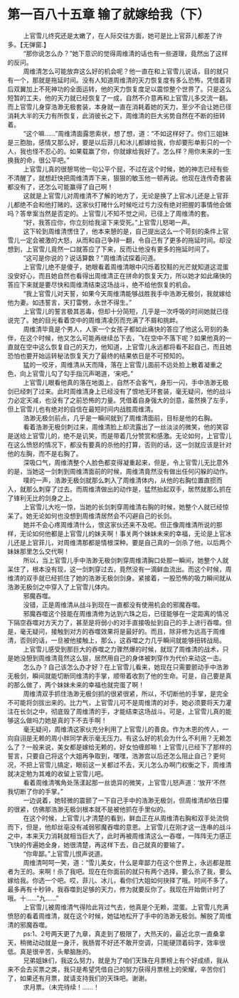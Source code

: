 <h1>第一百八十五章 输了就嫁给我（下）</h1>
<div id="content">&nbsp&nbsp&nbsp&nbsp&nbsp&nbsp&nbsp&nbsp
 上官雪儿终究还是太嫩了，在人际交往方面，她可是比上官菲儿都差了许多。【无弹窗.】
 <br/>&nbsp&nbsp&nbsp&nbsp&nbsp&nbsp&nbsp&nbsp
 “那你说怎么办？”她下意识的觉得周维清的话也有一些道理，竟然出了这样的反问。
 <br/>&nbsp&nbsp&nbsp&nbsp&nbsp&nbsp&nbsp&nbsp
 周维清怎么可能放弃这么好的机会呢？他一直在和上官雪儿说话，目的就只有一个，那就是拖延时间。没有人知道周维清的天力恢复度有多么恐怖，凭借着背后双翼加上不死神功的全面运转，他的天力恢复度足以震惊整个世界了。只是这么短暂的工夫，他的天力就已经恢复了一成，自然不介意再和上官雪儿多交流一翻。而上官雪儿身穿浩渺无极套装，本身就一直在消耗着她的天力，至少不会让她已径消耗大半的天力有所恢复，此消彼长之下，周维清的巨大劣势自然在不断的扭转着。
 <br/>&nbsp&nbsp&nbsp&nbsp&nbsp&nbsp&nbsp&nbsp
 “这个嘛……”周维清面露思索状，想了想，道：“不如这样好了。你们三姐妹是三胞胎，感情又那么好，要是以后菲儿和冰儿都嫁给我，你却要形单影只的一个人，我也怪不忍心的。如果载赢了你，你就嫁给我好了。怎么样？用你未来的一生换我的命，很公平吧。”
 <br/>&nbsp&nbsp&nbsp&nbsp&nbsp&nbsp&nbsp&nbsp
 上官雪儿真的很憩骂他一句公平个屁，不过在这个时候，她的神志已经有些不清醒了，就想赶快把周维清弄下来，狠狠的敏玉他一顿再说。他现在连传奇套装都没有了，还怎么可能赢得了自己啊！
 <br/>&nbsp&nbsp&nbsp&nbsp&nbsp&nbsp&nbsp&nbsp
 这就是上官雪儿对周维清不了解的地方了，无论是换了上官冰儿还是上官菲儿都绝不会和他打赌的。这家伙打赌什么时候吃过亏力没有绝对把握的事情他会做吗？答丵案当然是否定的。上官雪儿不知不觉之间，已径上了周维清的套。
 <br/>&nbsp&nbsp&nbsp&nbsp&nbsp&nbsp&nbsp&nbsp
 “好，我答应你，你立刻给我滚下来受死。”上官雪儿怒喝一声。
 <br/>&nbsp&nbsp&nbsp&nbsp&nbsp&nbsp&nbsp&nbsp
 这下轮到周维清愣住了，他本来憩的是，自己提出这么一个苛刻的条件上官雪儿一定会被激的大怒，从而和自己争辩一翻，令自己有了更多的拖延时间。却没想到，上官雪儿竟然一口就答应了下来，反而让他没有更多的拖延时间了。
 <br/>&nbsp&nbsp&nbsp&nbsp&nbsp&nbsp&nbsp&nbsp
 “这可是你说的？说话算数？”周维清试探着问道。
 <br/>&nbsp&nbsp&nbsp&nbsp&nbsp&nbsp&nbsp&nbsp
 上官雪儿绝不是傻子，她眼看着周维清眼中闪烁着狡黠的光芒就知道这混蛋没安好心，而且她自然也看得出周维清正在拼命的恢复天力，所以她才如此痛快的答应下来就是要尽快和周维清结束这场战斗，绝不给他恢复的机会。
 <br/>&nbsp&nbsp&nbsp&nbsp&nbsp&nbsp&nbsp&nbsp
 “我上官雪儿对天誓，如果今天周维清能够战胜我手中浩渺无极剑，我就嫁给他为妻。如违誓言，天打雷劈，永世不得生。”
 <br/>&nbsp&nbsp&nbsp&nbsp&nbsp&nbsp&nbsp&nbsp
 上官雪儿的誓言极其恶毒，但却十分简短，几乎是一次呼吸的时间她就已径说完了。她的目光看着空中的周维清凌厉而充满了不屑和挑衅。
 <br/>&nbsp&nbsp&nbsp&nbsp&nbsp&nbsp&nbsp&nbsp
 周维清毕竟是个男人，人家一个女孩子都如此痛快的答应了他这么苛刻的条伴，在这个时候，他又怎么可能再继续怂下去，飞在空中不落下呢？如果他真的一直就在空中这么恢复自己的天力，他知道，上官雪儿永远都将看不起自己，而且她恐怕也要开始运转秘法恢复天力了最终的结果依日是不可预知的。
 <br/>&nbsp&nbsp&nbsp&nbsp&nbsp&nbsp&nbsp&nbsp
 猛的一咬牙，周维清从天而降，落在上官雪儿面前不远处脸上散着凝重之色，向上官雪儿勾了勾手指沉声喝道，‘来吧。”
 <br/>&nbsp&nbsp&nbsp&nbsp&nbsp&nbsp&nbsp&nbsp
 上官雪儿眼看他真的落在地面上，自然不会客气，身形一闪，手中浩渺无极剑已经刺了过来。此时周维清身上已经没有了恨地无环套装，毫无疑问，他的战斗力必定天减，也没有了之前恐怖的力量。凭借着自身强大的剑意，虽然换了左手，但上官雪儿也有绝对的自信在最短时间内战胜周维清。
 <br/>&nbsp&nbsp&nbsp&nbsp&nbsp&nbsp&nbsp&nbsp
 浩渺无极剑前点，几乎是一瞬间就到了周维清面前，目标是他的右胸。
 <br/>&nbsp&nbsp&nbsp&nbsp&nbsp&nbsp&nbsp&nbsp
 看着浩渺无极剑刺过来，周维清脸上却流露出了一丝淡淡的微笑，他的笑容是送给上官雪儿的，绝不是讥笑，而是带着几分赞赏和感激。无论如何，上官雪儿在这么愤怒的情况下，都没有要真的杀他的打算，否则的话，这一剑就应该是针对他的左胸，而不是右胸了。
 <br/>&nbsp&nbsp&nbsp&nbsp&nbsp&nbsp&nbsp&nbsp
 深吸口气，周维清整个人脸色都变得凝重起来，但是，令上官雪儿无比意外的是，当她这一剑刺到周维清面前的时候，周维清竟然没有做出任何闪躲的动作。
 <br/>&nbsp&nbsp&nbsp&nbsp&nbsp&nbsp&nbsp&nbsp
 噗的一声，浩渺无极剑就那么刺入了周维清体内，从他的右胸位置直掼而入，就那么刺穿了过去。而周维清做出的动作是，猛然抬起双手，居然就那么抓在了锋利无比的剑身之上。
 <br/>&nbsp&nbsp&nbsp&nbsp&nbsp&nbsp&nbsp&nbsp
 上官雪儿大吃一惊，当她的长剑刺穿周维清右胸的时候，她整个人就已经惊呆了。她无论如何也没想到周维清居然会不闪避自己的长剑。
 <br/>&nbsp&nbsp&nbsp&nbsp&nbsp&nbsp&nbsp&nbsp
 她并不会心疼周维清什么，恨这家伙还来不及呢。但正像周维清所说的那样，无论如何他都是上官雪儿的妹夫啊！事关两个妹妹未来的幸福，无论是上官冰儿还是上官菲儿，对周维清那都是情根深种。要是自己真的一剑杀了他，以后两个妹妹那里怎么交代啊！
 <br/>&nbsp&nbsp&nbsp&nbsp&nbsp&nbsp&nbsp&nbsp
 所以，当上官雪儿手中浩渺无极剑刺穿周维清胸口处那一瞬间，她整个人就呆住了，根本没有现，这一剑刺穿过去，竟然没有一滴鲜血流出。而这个时候，周维清的双手就已经抓住了她的浩渺无极剑剑身。紧接着，一股恐怖的吸力瞬间就从浩渺无极剑之中穿入了上官雪儿体内。
 <br/>&nbsp&nbsp&nbsp&nbsp&nbsp&nbsp&nbsp&nbsp
 邪魔吞噬。
 <br/>&nbsp&nbsp&nbsp&nbsp&nbsp&nbsp&nbsp&nbsp
 没错，正是周维清从战斗到现在一直都没有使用机会的邪魔吞噬。
 <br/>&nbsp&nbsp&nbsp&nbsp&nbsp&nbsp&nbsp&nbsp
 邪魔吞噬这个技能在周维清修为达到六珠之后，已径能够在一定距离的情况下隔空吞噬对方天力了，甚至是将弱小的对手直接吸扯到自己的手上进行吞噬。但是，毫无疑问，接触到对方的吞噬效果将是最好的。而且，除非修为远高于周维清，否则的话，一旦被他接触上，那么，这吞噬之力几乎瞬间就能够扭转战局。
 <br/>&nbsp&nbsp&nbsp&nbsp&nbsp&nbsp&nbsp&nbsp
 上官雪儿感受到那巨大的吞噬之力骤然爆的时候，就现了周维清的战术，只是她没憩到周维清竟然这么狠，居然用自己的身体被刺穿作为代价来动这一击。
 <br/>&nbsp&nbsp&nbsp&nbsp&nbsp&nbsp&nbsp&nbsp
 怎么办？自己该怎么办才好？在上官雪儿看来，她现在只需要颤动手中浩渺无极剑，瞬间就能切断同维清的手掌，顺带着收割了他的生命。可是，自己要是真的那么做了，两个妹妹未来的幸福也就完蛋了啊！
 <br/>&nbsp&nbsp&nbsp&nbsp&nbsp&nbsp&nbsp&nbsp
 周维清双手抓住浩渺无极剑抓的很紧很紧，所以，不切断他的手掌，是完全不可能将剑拔出来的。比力气，上官雪儿可不是周维清的对手，她必须要将天力灌注在长剑之中，彻底毁了周维清的手，才能结束这场战斗。可是，上官雪儿真的能够这么做吗力她是真的下不去手啊！
 <br/>&nbsp&nbsp&nbsp&nbsp&nbsp&nbsp&nbsp&nbsp
 毫无疑问，周维清这家伙充分利用了上官雪儿的善良。作为木恩的传人，一向自诩是无赖的周小胖同学表示毫无压力。有这么好的机会为什么不利用？无赖怎么了？一般来说，美女都是嫁给无赖的，好女怕缠郎嘛！上官雪儿已经下了那样的誓言，只要自己将这个大姐再争取到，嘿嘿，浩渺宫以后还怎么阻止自己？更何况，不把上官雪儿搞定，眼前这一关都过不去，天儿怎么办啊门权衡之下，周维清就决定勉为其难的收留上官雪儿吧。
 <br/>&nbsp&nbsp&nbsp&nbsp&nbsp&nbsp&nbsp&nbsp
 看着周维清嘴角处荡漾起那一丝诡异的微笑，上官雪儿怒声道：‘放开’不然我切断了你的手掌。”
 <br/>&nbsp&nbsp&nbsp&nbsp&nbsp&nbsp&nbsp&nbsp
 一边说着，她轻微的震颤了一下自己手中的浩渺无极剑，但周维清却依日攥的很紧，仿佛那浩渺无极剑根本就不是被他抓在手里似的。
 <br/>&nbsp&nbsp&nbsp&nbsp&nbsp&nbsp&nbsp&nbsp
 在这个时候，上官雪儿才清楚的看到，鲜血正在从周维清右胸和双手处流倘而下，但是，他却丝亳没有减弱邪魔吞噬的意恩。上官雪儿在刚才这一连串的战斗之中，本来天力消耗就相当巨大了，此时再被周维清这么一吞噬，一阵阵无力感正飞快的传遍她全身，她很清楚，再这样下去，自己就真的要输了。
 <br/>&nbsp&nbsp&nbsp&nbsp&nbsp&nbsp&nbsp&nbsp
 “你卑鄙。”上官雪儿恨声说道。
 <br/>&nbsp&nbsp&nbsp&nbsp&nbsp&nbsp&nbsp&nbsp
 周维清呵呵一笑，道：“雪儿美女，什么是卑鄙力在这个世界上，永远都是胜者为王的。来啊！杀了我吧。现在在你面前的就只有两个选择，要么杀了我，要么嫁给我。你选一个吧。哎，菲儿、冰儿，看你们大姐如何抉择了哦。时间不多了。最多再有十秒钟，我吞噬到足够的天力，修为就要反你了。我现在开始倒计时了哦。十……”九……”
 <br/>&nbsp&nbsp&nbsp&nbsp&nbsp&nbsp&nbsp&nbsp
 上官雪儿被周维清气得险此背过气去，他真是个无赖，混蛋。上官雪儿充满愤怒的看着周维清，就在这个时候，她锰地松开了手中的浩渺无极剑。解脱了周维清的邪魔吞噬。
 <br/>&nbsp&nbsp&nbsp&nbsp&nbsp&nbsp&nbsp&nbsp
 ps:1、2号两天更了九章，真走到了极限了，大热天的，最近北京一直桑拿天，稍微动动就是一身汗，我肠胃不好还不敢开空调，只能硬顶着码字，效率很低。真是很辛苦，头晕脑胀的。
 <br/>&nbsp&nbsp&nbsp&nbsp&nbsp&nbsp&nbsp&nbsp
 兄弟姐妹们，我这么努力，就是为了咱们天珠在月票榜上有个好成绩，我从来不会去买票之类，我只是希望凭借自己的努力获得月票榜上的荣耀，辛苦你们了，如果还有月票，就请支持我们的天珠吧。谢谢。
 <br/>&nbsp&nbsp&nbsp&nbsp&nbsp&nbsp&nbsp&nbsp
 求月票。（未完待续！……！
 <br/>&nbsp&nbsp&nbsp&nbsp&nbsp&nbsp&nbsp&nbsp
 <br/>&nbsp&nbsp&nbsp&nbsp&nbsp&nbsp&nbsp&nbsp
</div>
